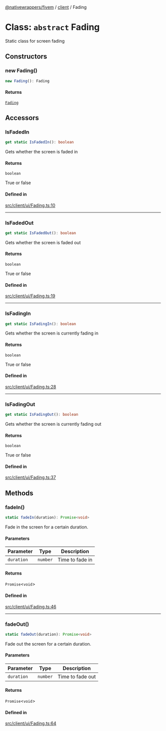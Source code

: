 [@nativewrappers/fivem](../../README.md) / [client](../README.md) / Fading

# Class: `abstract` Fading

Static class for screen fading

## Constructors

### new Fading()

```ts
new Fading(): Fading
```

#### Returns

[`Fading`](Fading.md)

## Accessors

### IsFadedIn

```ts
get static IsFadedIn(): boolean
```

Gets whether the screen is faded in

#### Returns

`boolean`

True or false

#### Defined in

[src/client/ui/Fading.ts:10](https://github.com/nativewrappers/fivem/blob/48a3f351defb1a6508113ef71a8290d8cb1a458c/src/client/ui/Fading.ts#L10)

***

### IsFadedOut

```ts
get static IsFadedOut(): boolean
```

Gets whether the screen is faded out

#### Returns

`boolean`

True or false

#### Defined in

[src/client/ui/Fading.ts:19](https://github.com/nativewrappers/fivem/blob/48a3f351defb1a6508113ef71a8290d8cb1a458c/src/client/ui/Fading.ts#L19)

***

### IsFadingIn

```ts
get static IsFadingIn(): boolean
```

Gets whether the screen is currently fading in

#### Returns

`boolean`

True or false

#### Defined in

[src/client/ui/Fading.ts:28](https://github.com/nativewrappers/fivem/blob/48a3f351defb1a6508113ef71a8290d8cb1a458c/src/client/ui/Fading.ts#L28)

***

### IsFadingOut

```ts
get static IsFadingOut(): boolean
```

Gets whether the screen is currently fading out

#### Returns

`boolean`

True or false

#### Defined in

[src/client/ui/Fading.ts:37](https://github.com/nativewrappers/fivem/blob/48a3f351defb1a6508113ef71a8290d8cb1a458c/src/client/ui/Fading.ts#L37)

## Methods

### fadeIn()

```ts
static fadeIn(duration): Promise<void>
```

Fade in the screen for a certain duration.

#### Parameters

| Parameter | Type | Description |
| ------ | ------ | ------ |
| `duration` | `number` | Time to fade in |

#### Returns

`Promise`\<`void`\>

#### Defined in

[src/client/ui/Fading.ts:46](https://github.com/nativewrappers/fivem/blob/48a3f351defb1a6508113ef71a8290d8cb1a458c/src/client/ui/Fading.ts#L46)

***

### fadeOut()

```ts
static fadeOut(duration): Promise<void>
```

Fade out the screen for a certain duration.

#### Parameters

| Parameter | Type | Description |
| ------ | ------ | ------ |
| `duration` | `number` | Time to fade out |

#### Returns

`Promise`\<`void`\>

#### Defined in

[src/client/ui/Fading.ts:64](https://github.com/nativewrappers/fivem/blob/48a3f351defb1a6508113ef71a8290d8cb1a458c/src/client/ui/Fading.ts#L64)
